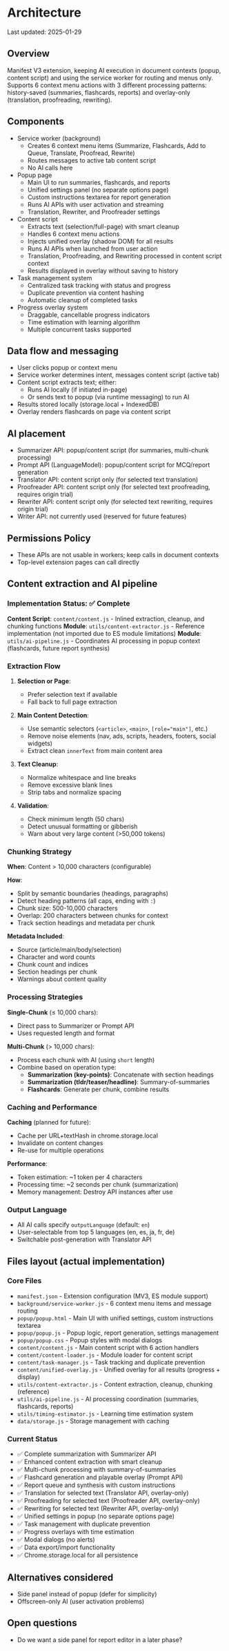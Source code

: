 # Architecture

Last updated: 2025-01-29

## Overview
Manifest V3 extension, keeping AI execution in document contexts (popup, content script) and using the service worker for routing and menus only. Supports 6 context menu actions with 3 different processing patterns: history-saved (summaries, flashcards, reports) and overlay-only (translation, proofreading, rewriting).

## Components
- Service worker (background)
  - Creates 6 context menu items (Summarize, Flashcards, Add to Queue, Translate, Proofread, Rewrite)
  - Routes messages to active tab content script
  - No AI calls here
- Popup page
  - Main UI to run summaries, flashcards, and reports
  - Unified settings panel (no separate options page)
  - Custom instructions textarea for report generation
  - Runs AI APIs with user activation and streaming
  - Translation, Rewriter, and Proofreader settings
- Content script
  - Extracts text (selection/full-page) with smart cleanup
  - Handles 6 context menu actions
  - Injects unified overlay (shadow DOM) for all results
  - Runs AI APIs when launched from user action
  - Translation, Proofreading, and Rewriting processed in content script context
  - Results displayed in overlay without saving to history
- Task management system
  - Centralized task tracking with status and progress
  - Duplicate prevention via content hashing
  - Automatic cleanup of completed tasks
- Progress overlay system
  - Draggable, cancellable progress indicators
  - Time estimation with learning algorithm
  - Multiple concurrent tasks supported

## Data flow and messaging
- User clicks popup or context menu
- Service worker determines intent, messages content script (active tab)
- Content script extracts text; either:
  - Runs AI locally (if initiated in-page)
  - Or sends text to popup (via runtime messaging) to run AI
- Results stored locally (storage.local + IndexedDB)
- Overlay renders flashcards on page via content script

## AI placement
- Summarizer API: popup/content script (for summaries, multi-chunk processing)
- Prompt API (LanguageModel): popup/content script for MCQ/report generation
- Translator API: content script only (for selected text translation)
- Proofreader API: content script only (for selected text proofreading, requires origin trial)
- Rewriter API: content script only (for selected text rewriting, requires origin trial)
- Writer API: not currently used (reserved for future features)

## Permissions Policy
- These APIs are not usable in workers; keep calls in document contexts
- Top-level extension pages can call directly


## Content extraction and AI pipeline

### Implementation Status: ✅ Complete

**Content Script**: `content/content.js` - Inlined extraction, cleanup, and chunking functions
**Module**: `utils/content-extractor.js` - Reference implementation (not imported due to ES module limitations)
**Module**: `utils/ai-pipeline.js` - Coordinates AI processing in popup context (flashcards, future report synthesis)

### Extraction Flow

1. **Selection or Page**:
   - Prefer selection text if available
   - Fall back to full page extraction

2. **Main Content Detection**:
   - Use semantic selectors (`<article>`, `<main>`, `[role="main"]`, etc.)
   - Remove noise elements (nav, ads, scripts, headers, footers, social widgets)
   - Extract clean `innerText` from main content area

3. **Text Cleanup**:
   - Normalize whitespace and line breaks
   - Remove excessive blank lines
   - Strip tabs and normalize spacing

4. **Validation**:
   - Check minimum length (50 chars)
   - Detect unusual formatting or gibberish
   - Warn about very large content (>50,000 tokens)

### Chunking Strategy

**When**: Content > 10,000 characters (configurable)

**How**:
- Split by semantic boundaries (headings, paragraphs)
- Detect heading patterns (all caps, ending with `:`)
- Chunk size: 500-10,000 characters
- Overlap: 200 characters between chunks for context
- Track section headings and metadata per chunk

**Metadata Included**:
- Source (article/main/body/selection)
- Character and word counts
- Chunk count and indices
- Section headings per chunk
- Warnings about content quality

### Processing Strategies

**Single-Chunk** (≤ 10,000 chars):
- Direct pass to Summarizer or Prompt API
- Uses requested length and format

**Multi-Chunk** (> 10,000 chars):
- Process each chunk with AI (using `short` length)
- Combine based on operation type:
  - **Summarization (key-points)**: Concatenate with section headings
  - **Summarization (tldr/teaser/headline)**: Summary-of-summaries
  - **Flashcards**: Generate per chunk, combine results

### Caching and Performance

**Caching** (planned for future):
- Cache per URL+textHash in chrome.storage.local
- Invalidate on content changes
- Re-use for multiple operations

**Performance**:
- Token estimation: ~1 token per 4 characters
- Processing time: ~2 seconds per chunk (summarization)
- Memory management: Destroy API instances after use

### Output Language

- All AI calls specify `outputLanguage` (default: `en`)
- User-selectable from top 5 languages (en, es, ja, fr, de)
- Switchable post-generation with Translator API

## Files layout (actual implementation)

### Core Files
- `manifest.json` - Extension configuration (MV3, ES module support)
- `background/service-worker.js` - 6 context menu items and message routing
- `popup/popup.html` - Main UI with unified settings, custom instructions textarea
- `popup/popup.js` - Popup logic, report generation, settings management
- `popup/popup.css` - Popup styles with modal dialogs
- `content/content.js` - Main content script with 6 action handlers
- `content/content-loader.js` - Module loader for content script
- `content/task-manager.js` - Task tracking and duplicate prevention
- `content/unified-overlay.js` - Unified overlay for all results (progress + display)
- `utils/content-extractor.js` - Content extraction, cleanup, chunking (reference)
- `utils/ai-pipeline.js` - AI processing coordination (summaries, flashcards, reports)
- `utils/timing-estimator.js` - Learning time estimation system
- `data/storage.js` - Storage management with caching

### Current Status
- ✅ Complete summarization with Summarizer API
- ✅ Enhanced content extraction with smart cleanup
- ✅ Multi-chunk processing with summary-of-summaries
- ✅ Flashcard generation and playable overlay (Prompt API)
- ✅ Report queue and synthesis with custom instructions
- ✅ Translation for selected text (Translator API, overlay-only)
- ✅ Proofreading for selected text (Proofreader API, overlay-only)
- ✅ Rewriting for selected text (Rewriter API, overlay-only)
- ✅ Unified settings in popup (no separate options page)
- ✅ Task management with duplicate prevention
- ✅ Progress overlays with time estimation
- ✅ Modal dialogs (no alerts)
- ✅ Data export/import functionality
- ✅ Chrome.storage.local for all persistence

## Alternatives considered
- Side panel instead of popup (defer for simplicity)
- Offscreen-only AI (user activation problems)

## Open questions
- Do we want a side panel for report editor in a later phase?
